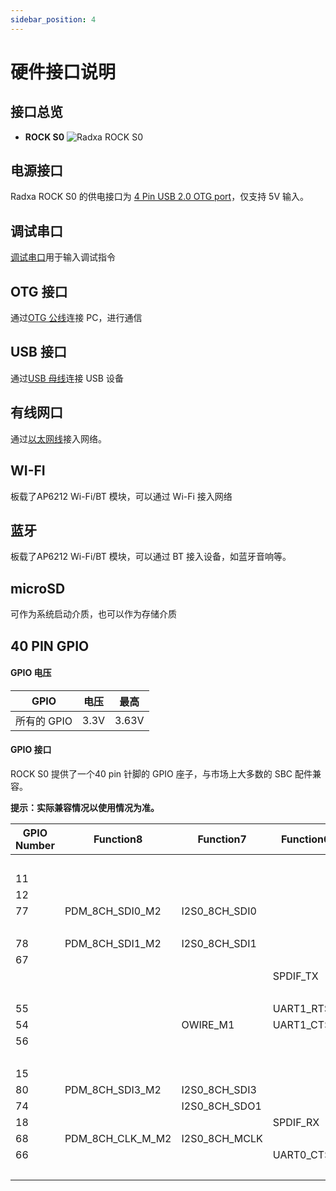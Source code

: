 ```yaml
---
sidebar_position: 4
---
```


# 硬件接口说明

## 接口总览

- **ROCK S0**
  ![Radxa ROCK S0](/img/rockpi/s0/mark_rock_pi_s0.webp)

## 电源接口

Radxa ROCK S0 的供电接口为 [4 Pin USB 2.0 OTG port](/img/rockpi/s0/rocks0-otg-wire.webp)，仅支持 5V 输入。

## 调试串口

[调试串口](/rockpi/rocks0/low-level-dev/serial.md)用于输入调试指令

## OTG 接口

通过[OTG 公线](/img/rockpi/s0/rocks0-otg-wire.webp)连接 PC，进行通信

## USB 接口

通过[USB 母线](/img/rockpi/s0/rocks0-usb-wire.webp)连接 USB 设备

## 有线网口

通过[以太网线](/img/rockpi/s0/rocks0-eth-wire.webp)接入网络。

## WI-FI

板载了AP6212 Wi-Fi/BT 模块，可以通过 Wi-Fi 接入网络

## 蓝牙

板载了AP6212 Wi-Fi/BT 模块，可以通过 BT 接入设备，如蓝牙音响等。

## microSD

可作为系统启动介质，也可以作为存储介质

## 40 PIN GPIO

#### GPIO 电压

| GPIO        | 电压 | 最高  |
| ----------- | ---- | ----- |
| 所有的 GPIO | 3.3V | 3.63V |

#### GPIO 接口

ROCK S0 提供了一个40 pin 针脚的 GPIO 座子，与市场上大多数的 SBC 配件兼容。

**提示：实际兼容情况以使用情况为准。**

<div className='gpio_style'>

| GPIO Number | Function8        | Function7     | Function6  | Function5   | Function4 | Function3    | Function2   | Function1 | Pin#                             | Pin#                            | Function1 | Function2   | Function3    | Function4 | Function5 | Function6        | Function7        | GPIO Number |
| ----------- | ---------------- | ------------- | ---------- | ----------- | --------- | ------------ | ----------- | --------- | -------------------------------- | ------------------------------- | --------- | ----------- | ------------ | --------- | --------- | ---------------- | ---------------- | ----------- |
|             |                  |               |            |             |           |              |             | +3.3V     | <div className='yellow'>1</div>  | <div className='red'>2</div>    | +5V       |             |              |           |           |                  |                  |             |
| 11          |                  |               |            |             |           |              | I2C1_SDA    | GPIO0_B3  | <div className='green'>3</div>   | <div className='red'>4</div>    | +5V       |             |              |           |           |                  |                  |             |
| 12          |                  |               |            |             |           |              | I2C1_SCL    | GPIO0_B4  | <div className='green'>5</div>   | <div className='black'>6</div>  | GND       |             |              |           |           |                  |                  |             |
| 77          | PDM_8CH_SDI0_M2  | I2S0_8CH_SDI0 |            |             |           |              |             | GPIO2_B5  | <div className='green'>7</div>   | <div className='green'>8</div>  | GPIO2_A1  |             | SPI0_MOSI    |           | UART0_TX  |                  |                  | 65          |
|             |                  |               |            |             |           |              |             | GND       | <div className='black'>9</div>   | <div className='green'>10</div> | GPIO2_A0  | I2C3_SDA_M2 | SPI0_MISO    |           | UART0_RX  |                  |                  | 64          |
| 78          | PDM_8CH_SDI1_M2  | I2S0_8CH_SDI1 |            |             |           |              |             | GPIO2_B6  | <div className='green'>11</div>  | <div className='green'>12</div> | GPIO2_B1  |             | SPI1_CSN0_M1 |           |           | I2S0_8CH_SDO0    |                  | 73          |
| 67          |                  |               |            | UART0_RTSN  |           | SPI0_CSN0    | I2C2_SCL    | GPIO2_A3  | <div className='green'>13</div>  | <div className='black'>14</div> | GND       |             |              |           |           |                  |                  |             |
|             |                  |               | SPDIF_TX   | UART3_RX_M1 | PWM5      |              |             | GPIO0_C1  | <div className='green'>15</div>  | <div className='green'>16</div> | GPIO0_A1  |             |              | PWM4      |           |                  |                  | 1           |
|             |                  |               |            |             |           |              |             | +3.3V     | <div className='yellow'>17</div> | <div className='green'>18</div> | GPIO2_B7  |             |              |           |           | I2S0_8CH_SDI2    | PDM_8CH_SDI2_M2  | 79          |
| 55          |                  |               | UART1_RTSN | UART2_TX_M0 |           | SPI2_MOSI    |             | GPIO1_C7  | <div className='green'>19</div>  | <div className='black'>20</div> |           |             |              |           |           |                  |                  |             |
| 54          |                  | OWIRE_M1      | UART1_CTSN | UART2_RX_M0 |           | SPI2_MISO    |             | GPIO1_C6  | <div className='green'>21</div>  | <div className='green'>22</div> | GPIO2_B3  |             |              | PWM9      |           | I2S0_8CH_SDO2    |                  | 75          |
| 56          |                  |               |            | UART1_RX    |           | SPI2_CLK     | I2C0_SDA    | GPIO1_D0  | <div className='green'>23</div>  | <div className='green'>24</div> | GPIO1_D1  | I2C0_SCL    | SPI2_CSN0    |           | UART1_TX  |                  |                  | 57          |
|             |                  |               |            |             |           |              |             | GND       | <div className='black'>25</div>  | <div className='green'>26</div> | GPIO2_B0  |             |              | PWM7      |           | I2S0_8CH_LRCK_RX |                  | 72          |
| 15          |                  |               |            |             | PWM2      |              | I2C3_SDA_M0 | GPIO0_B7  | <div className='blue'>27</div>   | <div className='blue'>28</div>  | GPIO0_C0  | I2C3_SCL_M0 |              | PWM3      |           |                  |                  | 16          |
| 80          | PDM_8CH_SDI3_M2  | I2S0_8CH_SDI3 |            |             | PWM11     |              |             | GPIO2_C0  | <div className='green'>29</div>  | <div className='black'>30</div> |           |             |              |           |           |                  |                  |             |
| 74          |                  | I2S0_8CH_SDO1 |            |             | PWM8      |              |             | GPIO2_B2  | <div className='green'>31</div>  | <div className='green'>32</div> | GPIO2_B4  |             |              | PWM10     |           | I2S0_8CH_SDO3    |                  | 76          |
| 18          |                  |               | SPDIF_RX   | UART3_TX_M1 | PWM6      |              |             | GPIO0_C2  | <div className='green'>33</div>  | <div className='black'>34</div> |           |             |              |           |           |                  |                  |             |
| 68          | PDM_8CH_CLK_M_M2 | I2S0_8CH_MCLK |            |             |           | SPI1_MISO_M1 |             | GPIO2_A4  | <div className='green'>35</div>  | <div className='green'>36</div> | GPIO2_A6  |             |              |           |           | I2S0_8CH_SCLK_RX | PDM_8CH_CLK_S_M2 | 70          |
| 66          |                  |               | UART0_CTSN |             |           | SPI0_CLK     | I2C2_SDA    | GPIO2_A2  | <div className='green'>37</div>  | <div className='green'>38</div> | GPIO2_A5  |             | SPI1_MOSI_M1 |           |           | I2S0_8CH_SCLK_TX |                  | 69          |
|             |                  |               |            |             |           |              |             | GND       | <div className='black'>39</div>  | <div className='green'>40</div> | GPIO2_A7  |             | SPI1_CLK_M1  |           |           | I2S0_8CH_LRCK_TX |                  | 71          |

</div>
